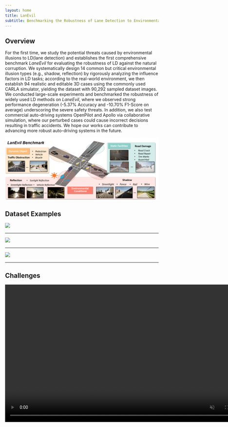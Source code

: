 ```yaml
---
layout: home
title: LanEvil
subtitle: Benchmarking the Robustness of Lane Detection to Environmental Illusions
---
```


## Overview  

For the first time, we study the potential threats caused by environmental illusions to LD(lane detection) and establishes the first comprehensive benchmark *LaneEvil* for evaluating the robustness of LD against the natural corruption. We systematically design 14 common but critical environmental illusion types (e.g., shadow, reflection) by rigorously analyzing the influence factors in LD tasks; according to the real-world environment, we then establish 94 realistic and editable 3D cases using the commonly used CARLA simulator, yielding the dataset with 90,292 sampled dataset images. We conducted large-scale experiments and benchmarked the robustness of widely used LD methods on *LaneEvil*, where we observed strong performance degeneration (-5.37% Accuracy and -10.70% F1-Score on average) underscoring the severe safety threats. In addition, we also test commercial auto-driving systems OpenPilot and Apollo via collaborative simulation, where our perturbed cases could cause incorrect decisions resulting in traffic accidents. We hope our works can contribute to advancing more robust auto-driving systems in the future.

![](/assets/img/framework.png)

## Dataset Examples

![](/assets/img/RoadDamage.png)

---

![](/assets/img/TrafficObstruction.png)

---

![](/assets/img/Shadow.png)

---



## Challenges

<video width="800" height="450" controls autoplay loop muted>     <source src="./assets/video/openPilot.mp4" type="video/mp4"> </video>
